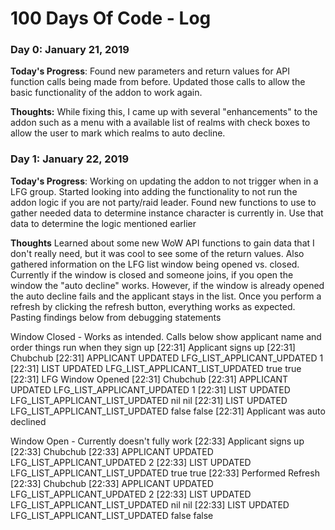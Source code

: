 # 100 Days Of Code - Log

### Day 0: January 21, 2019

**Today's Progress**: Found new parameters and return values for API function calls being made from before. Updated those calls to allow the basic functionality of the addon to work again.

**Thoughts:** While fixing this, I came up with several "enhancements" to the addon such as a menu with a available list of realms with check boxes to allow the user to mark which realms to auto decline.

### Day 1: January 22, 2019

**Today's Progress**: Working on updating the addon to not trigger when in a LFG group. Started looking into adding the functionality to not run the addon logic if you are not party/raid leader. Found new functions to use to gather needed data to determine instance character is currently in. Use that data to determine the logic mentioned earlier

**Thoughts** Learned about some new WoW API functions to gain data that I don't really need, but it was cool to see some of the return values. Also gathered information on the LFG list window being opened vs. closed. Currently if the window is closed and someone joins, if you open the window the "auto decline" works. However, if the window is already opened the auto decline fails and the applicant stays in the list. Once you perform a refresh by clicking the refresh button, everything works as expected. Pasting findings below from debugging statements

Window Closed - Works as intended. Calls below show applicant name and order things run when they sign up
[22:31] Applicant signs up
[22:31] Chubchub 
[22:31] APPLICANT UPDATED LFG_LIST_APPLICANT_UPDATED 1 
[22:31] LIST UPDATED LFG_LIST_APPLICANT_LIST_UPDATED true true 
[22:31] LFG Window Opened
[22:31] Chubchub 
[22:31] APPLICANT UPDATED LFG_LIST_APPLICANT_UPDATED 1 
[22:31] LIST UPDATED LFG_LIST_APPLICANT_LIST_UPDATED nil nil 
[22:31] LIST UPDATED LFG_LIST_APPLICANT_LIST_UPDATED false false
[22:31] Applicant was auto declined

Window Open - Currently doesn't fully work
[22:33] Applicant signs up
[22:33] Chubchub 
[22:33] APPLICANT UPDATED LFG_LIST_APPLICANT_UPDATED 2 
[22:33] LIST UPDATED LFG_LIST_APPLICANT_LIST_UPDATED true true
[22:33] Performed Refresh
[22:33] Chubchub 
[22:33] APPLICANT UPDATED LFG_LIST_APPLICANT_UPDATED 2 
[22:33] LIST UPDATED LFG_LIST_APPLICANT_LIST_UPDATED nil nil 
[22:33] LIST UPDATED LFG_LIST_APPLICANT_LIST_UPDATED false false


